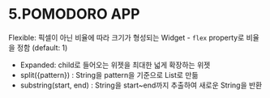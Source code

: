 # 5.POMODORO APP

Flexible: 픽셀이 아닌 비율에 따라 크기가 형성되는 Widget
	- `flex` property로 비율을 정함 (default: 1)
- Expanded: child로 들어오는 위젯을 최대한 넓게 확장하는 위젯
- split({pattern}) : String을 pattern을 기준으로 List로 만듦
- substring(start, end) : String을 start~end까지 추출하여 새로운 String을 반환